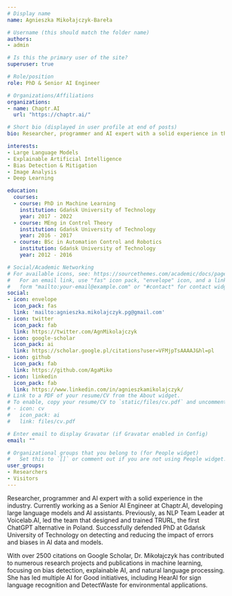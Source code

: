 ```yaml
---
# Display name
name: Agnieszka Mikołajczyk-Bareła

# Username (this should match the folder name)
authors:
- admin

# Is this the primary user of the site?
superuser: true

# Role/position
role: PhD & Senior AI Engineer

# Organizations/Affiliations
organizations:
- name: Chaptr.AI
  url: "https://chaptr.ai/"

# Short bio (displayed in user profile at end of posts)
bio: Researcher, programmer and AI expert with a solid experience in the industry, focusing on large language models, explainable AI, and bias detection and mitigation.

interests:
- Large Language Models
- Explainable Artificial Intelligence
- Bias Detection & Mitigation
- Image Analysis
- Deep Learning

education:
  courses:
  - course: PhD in Machine Learning
    institution: Gdańsk University of Technology
    year: 2017 - 2022
  - course: MEng in Control Theory
    institution: Gdańsk University of Technology
    year: 2016 - 2017
  - course: BSc in Automation Control and Robotics
    institution: Gdańsk University of Technology
    year: 2012 - 2016

# Social/Academic Networking
# For available icons, see: https://sourcethemes.com/academic/docs/page-builder/#icons
#   For an email link, use "fas" icon pack, "envelope" icon, and a link in the
#   form "mailto:your-email@example.com" or "#contact" for contact widget.
social:
- icon: envelope
  icon_pack: fas
  link: 'mailto:agnieszka.mikolajczyk.pg@gmail.com'
- icon: twitter
  icon_pack: fab
  link: https://twitter.com/AgnMikolajczyk
- icon: google-scholar
  icon_pack: ai
  link: https://scholar.google.pl/citations?user=VFMjpTsAAAAJ&hl=pl
- icon: github
  icon_pack: fab
  link: https://github.com/AgaMiko
- icon: linkedin
  icon_pack: fab
  link: https://www.linkedin.com/in/agnieszkamikolajczyk/
# Link to a PDF of your resume/CV from the About widget.
# To enable, copy your resume/CV to `static/files/cv.pdf` and uncomment the lines below.
# - icon: cv
#   icon_pack: ai
#   link: files/cv.pdf

# Enter email to display Gravatar (if Gravatar enabled in Config)
email: ""

# Organizational groups that you belong to (for People widget)
#   Set this to `[]` or comment out if you are not using People widget.
user_groups:
- Researchers
- Visitors
---
```


Researcher, programmer and AI expert with a solid experience in the industry. Currently working as a Senior AI Engineer at Chaptr.AI, developing large language models and AI assistants. Previously, as NLP Team Leader at Voicelab.AI, led the team that designed and trained TRURL, the first ChatGPT alternative in Poland. Successfully defended PhD at Gdańsk University of Technology on detecting and reducing the impact of errors and biases in AI data and models.

With over 2500 citations on Google Scholar, Dr. Mikołajczyk has contributed to numerous research projects and publications in machine learning, focusing on bias detection, explainable AI, and natural language processing. She has led multiple AI for Good initiatives, including HearAI for sign language recognition and DetectWaste for environmental applications.
